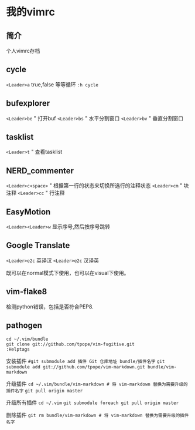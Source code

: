 我的vimrc
=========

简介
----
个人vimrc存档

cycle
-----
`<Leader>a` true,false 等等循环
`:h cycle`

bufexplorer 
-----------
`<Leader>be` " 打开buf
`<Leader>bs` " 水平分割窗口
`<Leader>bv` " 垂直分割窗口

tasklist  
--------
`<Leader>t` " 查看tasklist

NERD\_commenter 
--------------
`<Leader>c<space>` " 根据第一行的状态来切换所选行的注释状态
`<Leader>cm` " 块注释
`<Leader>cc` " 行注释

EasyMotion
--
`<Leader><Leader>w` 显示序号,然后按序号跳转

Google Translate
--
`<Leader>e2c` 英译汉
`<Leader>e2c` 汉译英

既可以在normal模式下使用，也可以在visual下使用。

vim-flake8
-
<F7>检测python错误，包括是否符合PEP8.


pathogen
-

    cd ~/.vim/bundle
    git clone git://github.com/tpope/vim-fugitive.git
    :Helptags

安装插件
`#git submodule add 插件 Git 仓库地址 bundle/插件名字`
`git submodule add git://github.com/tpope/vim-markdown.git bundle/vim-markdown`

升级插件
`cd ~/.vim/bundle/vim-markdown # 将 vim-markdown 替换为需要升级的插件名字`
`git pull origin master`

升级所有插件
`cd ~/.vim`
`git submodule foreach git pull origin master`

删除插件
`git rm bundle/vim-markdown # 将 vim-markdown 替换为需要升级的插件名字`
